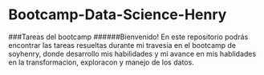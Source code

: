 # Bootcamp-Data-Science-Henry
###Tareas del bootcamp 
######Bienvenido!
En este repositorio podrás encontrar las tareas resueltas durante mi travesia en el bootcamp de soyhenry, donde desarrollo mis habilidades y mi avance en mis hablidades en la transformacion, exploracon y manejo de los datos.
